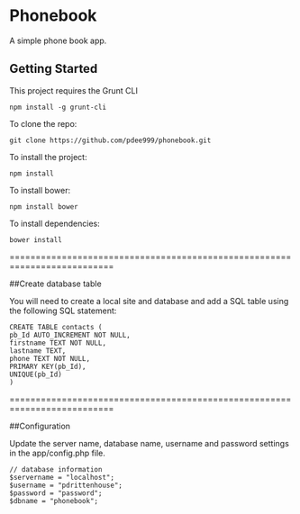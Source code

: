 # Phonebook
A simple phone book app.


## Getting Started
This project requires the Grunt CLI

```shell
npm install -g grunt-cli
```

To clone the repo:
```shell
git clone https://github.com/pdee999/phonebook.git
```

To install the project:

```shell
npm install
```

To install bower:

```shell
npm install bower
```

To install dependencies:

```shell
bower install
```

==========================================================================

##Create database table

You will need to create a local site and database and add a SQL table using the following SQL statement:

```shell
CREATE TABLE contacts (
pb_Id AUTO_INCREMENT NOT NULL,
firstname TEXT NOT NULL,
lastname TEXT,
phone TEXT NOT NULL,
PRIMARY KEY(pb_Id),
UNIQUE(pb_Id)
)
```

==========================================================================

##Configuration

Update the server name, database name, username and password settings in the app/config.php file.

```shell
// database information
$servername = "localhost";
$username = "pdrittenhouse";
$password = "password";
$dbname = "phonebook";
```